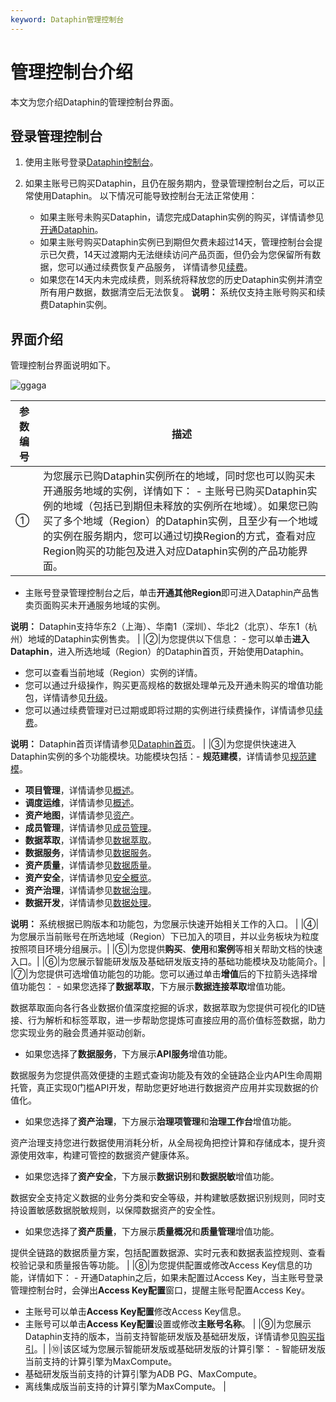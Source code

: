```yaml
---
keyword: Dataphin管理控制台
---
```


# 管理控制台介绍

本文为您介绍Dataphin的管理控制台界面。

## 登录管理控制台

1.  使用主账号登录[Dataphin控制台](https://dataphin.console.aliyun.com/workingArea)。
2.  如果主账号已购买Dataphin，且仍在服务期内，登录管理控制台之后，可以正常使用Dataphin。 以下情况可能导致控制台无法正常使用：

    -   如果主账号未购买Dataphin，请您完成Dataphin实例的购买，详情请参见[开通Dataphin](/cn.zh-CN/准备工作/开通Dataphin.md)。
    -   如果主账号购买Dataphin实例已到期但欠费未超过14天，管理控制台会提示已欠费，14天过渡期内无法继续访问产品页面，但仍会为您保留所有数据，您可以通过续费恢复产品服务， 详情请参见[续费](/cn.zh-CN/产品定价/续费.md)。
    -   如果您在14天内未完成续费，则系统将释放您的历史Dataphin实例并清空所有用户数据，数据清空后无法恢复。
    **说明：** 系统仅支持主账号购买和续费Dataphin实例。


## 界面介绍

管理控制台界面说明如下。

![ggaga](https://static-aliyun-doc.oss-accelerate.aliyuncs.com/assets/img/zh-CN/0584397061/p199763.png)

|参数编号|描述|
|----|--|
|①|为您展示已购Dataphin实例所在的地域，同时您也可以购买未开通服务地域的实例，详情如下： -   主账号已购买Dataphin实例的地域（包括已到期但未释放的实例所在地域）。如果您已购买了多个地域（Region）的Dataphin实例，且至少有一个地域的实例在服务期内，您可以通过切换Region的方式，查看对应Region购买的功能包及进入对应Dataphin实例的产品功能界面。
-   主账号登录管理控制台之后，单击**开通其他Region**即可进入Dataphin产品售卖页面购买未开通服务地域的实例。

**说明：** Dataphin支持华东2（上海）、华南1（深圳）、华北2（北京）、华东1（杭州）地域的Dataphin实例售卖。 |
|②|为您提供以下信息： -   您可以单击**进入Dataphin**，进入所选地域（Region）的Dataphin首页，开始使用Dataphin。
-   您可以查看当前地域（Region）实例的详情。
-   您可以通过升级操作，购买更高规格的数据处理单元及开通未购买的增值功能包，详情请参见[升级](/cn.zh-CN/产品定价/升级.md)。
-   您可以通过续费管理对已过期或即将过期的实例进行续费操作，详情请参见[续费](/cn.zh-CN/产品定价/续费.md)。

**说明：** Dataphin首页详情请参见[Dataphin首页](/cn.zh-CN/全局管理/Dataphin首页.md)。 |
|③|为您提供快速进入Dataphin实例的多个功能模块。功能模块包括：-   **规范建模**，详情请参见[规范建模](/cn.zh-CN/数据开发/规范建模/规范定义-维度/新建维度.md)。
-   **项目管理**，详情请参见[概述](/cn.zh-CN/数仓规划/项目管理/概述.md)。
-   **调度运维**，详情请参见[概述](/cn.zh-CN/运维中心/概述.md)。
-   **资产地图**，详情请参见[资产](/cn.zh-CN/资产中心/全景.md)。
-   **成员管理**，详情请参见[成员管理](/cn.zh-CN/全局管理/管理中心/成员管理.md)。
-   **数据萃取**，详情请参见[数据萃取](/cn.zh-CN/数据萃取/行为中心/行为域/新建行为域.md)。
-   **数据服务**，详情请参见[数据服务](/cn.zh-CN/数据服务/概述.md)。
-   **资产质量**，详情请参见[数据质量](/cn.zh-CN/资产中心/资产质量/数据质量概述.md)。
-   **资产安全**，详情请参见[安全概览](/cn.zh-CN/资产中心/资产安全/安全概览.md)。
-   **资产治理**，详情请参见[数据治理](/cn.zh-CN/资产中心/数据治理/治理概览/治理分析.md)。
-   **数据开发**，详情请参见[数据处理]()。

**说明：** 系统根据已购版本和功能包，为您展示快速开始相关工作的入口。 |
|④|为您展示当前账号在所选地域（Region）下已加入的项目，并以业务板块为粒度按照项目环境分组展示。|
|⑤|为您提供**购买**、**使用**和**案例**等相关帮助文档的快速入口。|
|⑥|为您展示智能研发版及基础研发版支持的基础功能模块及功能简介。|
|⑦|为您提供可选增值功能包的功能。您可以通过单击**增值**后的下拉箭头选择增值功能包： -   如果您选择了**数据萃取**，下方展示**数据连接萃取**增值功能。

数据萃取面向各行各业数据价值深度挖掘的诉求，数据萃取为您提供可视化的ID链接、行为解析和标签萃取，进一步帮助您提炼可直接应用的高价值标签数据，助力您实现业务的融会贯通并驱动创新。

-   如果您选择了**数据服务**，下方展示**API服务**增值功能。

数据服务为您提供高效便捷的主题式查询功能及有效的全链路企业内API生命周期托管，真正实现0门槛API开发，帮助您更好地进行数据资产应用并实现数据的价值化。

-   如果您选择了**资产治理**，下方展示**治理项管理**和**治理工作台**增值功能。

资产治理支持您进行数据使用消耗分析，从全局视角把控计算和存储成本，提升资源使用效率，构建可管控的数据资产健康体系。

-   如果您选择了**资产安全**，下方展示**数据识别**和**数据脱敏**增值功能。

数据安全支持定义数据的业务分类和安全等级，并构建敏感数据识别规则，同时支持设置敏感数据脱敏规则，以保障数据资产的安全性。

-   如果您选择了**资产质量**，下方展示**质量概况**和**质量管理**增值功能。

提供全链路的数据质量方案，包括配置数据源、实时元表和数据表监控规则、查看校验记录和质量报告等功能。 |
|⑧|为您提供配置或修改Access Key信息的功能，详情如下： -   开通Dataphin之后，如果未配置过Access Key，当主账号登录管理控制台时，会弹出**Access Key配置**窗口，提醒主账号配置Access Key。
-   主账号可以单击**Access Key配置**修改Access Key信息。
-   主账号可以单击**Access Key配置**设置或修改**主账号名称**。 |
|⑨|为您展示Dataphin支持的版本，当前支持智能研发版及基础研发版，详情请参见[购买指引](/cn.zh-CN/产品定价/购买指引.md)。|
|⑩|该区域为您展示智能研发版或基础研发版的计算引擎： -   智能研发版当前支持的计算引擎为MaxCompute。
-   基础研发版当前支持的计算引擎为ADB PG、MaxCompute。
-   离线集成版当前支持的计算引擎为MaxCompute。 |

